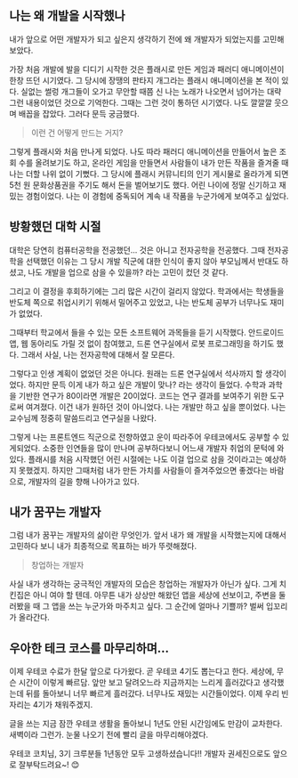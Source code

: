 ## 나는 왜 개발을 시작했나

내가 앞으로 어떤 개발자가 되고 싶은지 생각하기 전에 왜 개발자가 되었는지를 고민해보았다.

가장 처음 개발에 발을 디디기 시작한 것은 플래시로 만든 게임과 패러디 애니메이션이 한창 뜨던 시기였다. 그 당시에 장땡의 판타지 개그라는 플래시 애니메이션을 본 적이 있다. 실없는 썰렁 개그들이 오가고 무안할 때쯤 신 나는 노래가 나오면서 넘어가는 대략 그런 내용이었던 것으로 기억한다. 그때는 그런 것이 통하던 시기였다. 나도 깔깔깔 웃으며 배꼽을 잡았다. 그러다 문득 궁금했다.

> 이런 건 어떻게 만드는 거지?

그렇게 플래시와 처음 만나게 되었다. 나도 따라 패러디 애니메이션을 만들어서 높은 조회 수를 올려보기도 하고, 온라인 게임을 만들면서 사람들이 내가 만든 작품을 즐겨줄 때 나는 더할 나위 없이 기뻤다. 그 당시에 플래시 커뮤니티의 인기 게시물로 올라가게 되면 5천 원 문화상품권을 주기도 해서 돈을 벌어보기도 했다. 어린 나이에 정말 신기하고 재밌는 경험이었다. 나는 이 경험에 중독되어 계속 내 작품을 누군가에게 보여주고 싶었다.

## 방황했던 대학 시절

대학은 당연히 컴퓨터공학을 전공했던... 것은 아니고 전자공학을 전공했다. 그때 전자공학을 선택했던 이유는 그 당시 개발 직군에 대한 인식이 좋지 않아 부모님께서 반대도 하셨고, 나도 개발을 업으로 삼을 수 있을까? 라는 고민이 컸던 것 같다.

그리고 이 결정을 후회하기에는 그리 많은 시간이 걸리지 않았다.
학과에서는 학생들을 반도체 쪽으로 취업시키기 위해서 밀어주고 있었고, 나는 반도체 공부가 너무나도 재미가 없었다.

그때부터 학교에서 들을 수 있는 모든 소프트웨어 과목들을 듣기 시작했다. 안드로이드 앱, 웹 동아리도 가릴 것 없이 참여했고, 드론 연구실에서 로봇 프로그래밍을 하기도 했다.
그래서 사실, 나는 전자공학에 대해서 잘 모른다.

그렇다고 인생 계획이 없었던 것은 아니다. 원래는 드론 연구실에서 석사까지 할 생각이었다. 하지만 문득 이게 내가 하고 싶은 개발이 맞나? 라는 생각이 들었다. 수학과 과학을 기반한 연구가 80이라면 개발은 20이었다. 코드는 연구 결과를 보여주기 위한 도구로써 여겨졌다. 이건 내가 원하던 것이 아니었다. 나는 개발만 하고 싶을 뿐이었다. 나는 교수님께 정중히 말씀드리고 연구실을 나왔다.

그렇게 나는 프론트엔드 직군으로 전향하였고 운이 따라주어 우테코에서도 공부할 수 있게되었다. 소중한 인연들을 많이 만나며 공부하다보니 어느새 개발자 취업의 문턱에 와있다. 플래시를 처음 시작했던 어린 시절에는 나도 이걸 업으로 삼을 것이라고는 예상하지 못했겠지. 하지만 그때처럼 내가 만든 가치를 사람들이 즐겨주었으면 좋겠다는 바람으로, 개발자의 길을 향해 나아가고 있다.

## 내가 꿈꾸는 개발자

그럼 내가 꿈꾸는 개발자의 삶이란 무엇인가. 앞서 내가 왜 개발을 시작했는지에 대해서 고민하다 보니 내가 최종적으로 목표하는 바가 뚜렷해졌다.

> 창업하는 개발자

사실 내가 생각하는 궁극적인 개발자의 모습은 창업하는 개발자가 아닌가 싶다. 그게 치킨집은 아니 여야 할 텐데. 아무튼 내가 상상만 해왔던 앱을 세상에 선보이고, 주변을 둘러봤을 때 그 앱을 쓰는 누군가와 마주치고 싶다. 그 순간에 얼마나 기쁠까? 벌써 입꼬리가 올라간다.

## 우아한 테크 코스를 마무리하며...

이제 우테코 수료가 한달 앞으로 다가왔다. 곧 우테코 4기도 뽑는다고 한다. 세상에, 무슨 시간이 이렇게 빠르담. 앞만 보고 달려오느라 지금까지는 느리게 흘러갔다고 생각했는데 뒤를 돌아보니 너무 빠르게 흘러갔다. 너무나도 재밌는 시간들이었다. 이제 우리 빈자리는 4기가 채워주겠지.

글을 쓰는 지금 잠깐 우테코 생활을 돌아보니 1년도 안된 시간임에도 만감이 교차한다. 새벽이라 그런가. 눈물 나오기 전에 빨리 글을 마무리해야겠다.

우테코 코치님, 3기 크루분들 1년동안 모두 고생하셨습니다!!
개발자 권세진으로도 앞으로 잘부탁드려요~! 😊
